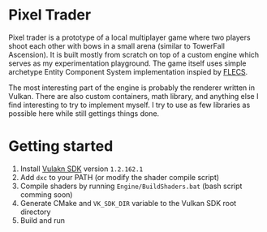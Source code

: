 # Pixel Trader

Pixel trader is a prototype of a local multiplayer game where two players shoot each other with bows in a small arena (similar to TowerFall Ascension). It is built mostly from scratch on top of a custom engine which serves as my experimentation playground. The game itself uses simple archetype Entity Component System implementation inspied by [FLECS](https://github.com/SanderMertens/flecs).

The most interesting part of the engine is probably the renderer written in Vulkan. There are also custom containers, math library, and anything else I find interesting to try to implement myself. I try to use as few libraries as possible here while still gettings things done.

# Getting started

1. Install [Vulakn SDK](https://vulkan.lunarg.com/) version `1.2.162.1`
1. Add `dxc` to your PATH (or modify the shader compile script)
1. Compile shaders by running `Engine/BuildShaders.bat` (bash script comming soon)
1. Generate CMake and `VK_SDK_DIR` variable to the Vulkan SDK root directory
1. Build and run
